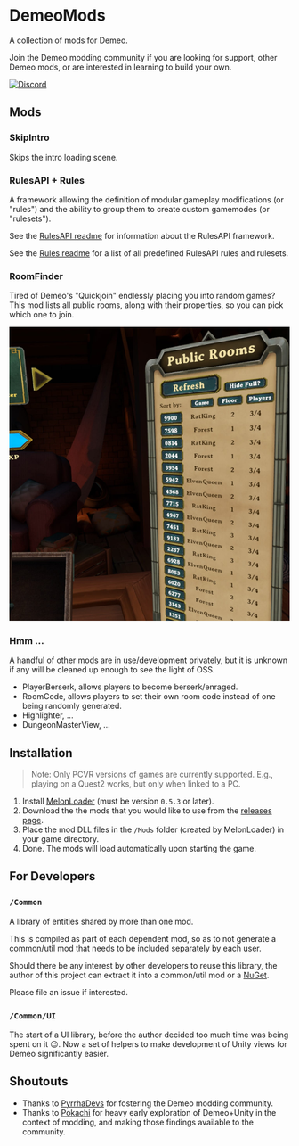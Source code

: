 # DemeoMods

A collection of mods for Demeo.

Join the Demeo modding community if you are looking for support, other Demeo
mods, or are interested in learning to build your own.

[![Discord](https://img.shields.io/discord/841011788195823626?logo=discord&logoColor=fff&style=for-the-badge)](https://discord.gg/4BNSwmr784)

## Mods

### SkipIntro

Skips the intro loading scene.

### RulesAPI + Rules

A framework allowing the definition of modular gameplay modifications (or
"rules") and the ability to group them to create custom gamemodes (or
"rulesets").

See the [RulesAPI readme](RulesAPI_Core/README.md) for information about the
RulesAPI framework.

See the [Rules readme](RulesAPI_Essentials/README.md) for a list of all predefined RulesAPI
rules and rulesets.

### RoomFinder

Tired of Demeo's "Quickjoin" endlessly placing you into random games? This mod
lists all public rooms, along with their properties, so you can pick which one
to join.

![RoomFinder Screenshot](docs/roomfinder_screenshot.jpg)

### Hmm ...

A handful of other mods are in use/development privately, but it is unknown if
any will be cleaned up enough to see the light of OSS.

- PlayerBerserk, allows players to become berserk/enraged.
- RoomCode, allows players to set their own room code instead of one being
  randomly generated.
- Highlighter, ...
- DungeonMasterView, ...

## Installation

> Note: Only PCVR versions of games are currently supported.
> E.g., playing on a Quest2 works, but only when linked to a PC.

1. Install [MelonLoader](https://github.com/LavaGang/MelonLoader#how-to-use-the-installer)
   (must be version `0.5.3` or later).
2. Download the the mods that you would like to use from
   the [releases page](https://github.com/orendain/DemeoMods/releases).
3. Place the mod DLL files in the `/Mods` folder (created by MelonLoader) in
   your game directory.
4. Done. The mods will load automatically upon starting the game.

## For Developers

### `/Common`

A library of entities shared by more than one mod.

This is compiled as part of each dependent mod, so as to not generate a
common/util mod that needs to be included separately by each user.

Should there be any interest by other developers to reuse this library, the
author of this project can extract it into a common/util mod or
a [NuGet](https://www.nuget.org/).

Please file an issue if interested.

### `/Common/UI`

The start of a UI library, before the author decided too much time was being
spent on it :wink:. Now a set of helpers to make development of Unity views for
Demeo significantly easier.

## Shoutouts

- Thanks to [PyrrhaDevs](https://github.com/PyrrhaDevs) for fostering the Demeo
  modding community.
- Thanks to [Pokachi](https://github.com/Pokachi) for heavy early exploration of
  Demeo+Unity in the context of modding, and making those findings available to
  the community.
